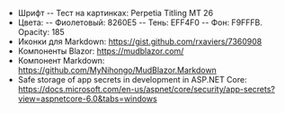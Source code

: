 ﻿- Шрифт
-- Тест на картинках: Perpetia Titling MT 26
- Цвета:
-- Фиолетовый: 8260E5
-- Тень: EFF4F0
-- Фон: F9FFFB. Opacity: 185
- Иконки для Markdown: https://gist.github.com/rxaviers/7360908
- Компоненты Blazor: https://mudblazor.com/
- Компонент Markdown: https://github.com/MyNihongo/MudBlazor.Markdown
- Safe storage of app secrets in development in ASP.NET Core: https://docs.microsoft.com/en-us/aspnet/core/security/app-secrets?view=aspnetcore-6.0&tabs=windows